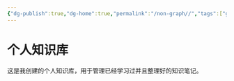 ```yaml
---
{"dg-publish":true,"dg-home":true,"permalink":"/non-graph//","tags":["gardenEntry"],"dgPassFrontmatter":true}
---
```



# 个人知识库

这是我创建的个人知识库，用于管理已经学习过并且整理好的知识笔记。